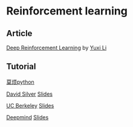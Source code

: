 # Reinforcement learning

Article
-----------------
[Deep Reinforcement Learning](https://arxiv.org/abs/1810.06339) by [Yuxi Li](https://medium.com/@yuxili)

Tutorial
-----------------
[莫烦python](https://morvanzhou.github.io/tutorials/machine-learning/reinforcement-learning/)

[David Silver](https://space.bilibili.com/74997410/channel/detail?cid=53966)          [Slides](http://www0.cs.ucl.ac.uk/staff/D.Silver/web/Teaching.html)

[UC Berkeley](https://www.bilibili.com/video/av32730838)          [Slides](http://rail.eecs.berkeley.edu/deeprlcourse/)

[Deepmind](https://www.bilibili.com/video/av36621866)          [Slides](http://www.cs.ucl.ac.uk/current_students/syllabus/compgi/compgi22_advanced_deep_learning_and_reinforcement_learning/)

